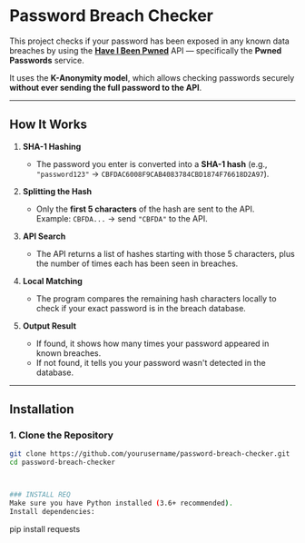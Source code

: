 # Password Breach Checker

This project checks if your password has been exposed in any known data breaches by using the **[Have I Been Pwned](https://haveibeenpwned.com/)** API — specifically the **Pwned Passwords** service.

It uses the **K-Anonymity model**, which allows checking passwords securely **without ever sending the full password to the API**.

---

## How It Works
1. **SHA-1 Hashing**  
   - The password you enter is converted into a **SHA-1 hash** (e.g., `"password123"` → `CBFDAC6008F9CAB4083784CBD1874F76618D2A97`).
   
2. **Splitting the Hash**  
   - Only the **first 5 characters** of the hash are sent to the API.  
     Example: `CBFDA...` → send `"CBFDA"` to the API.

3. **API Search**  
   - The API returns a list of hashes starting with those 5 characters, plus the number of times each has been seen in breaches.

4. **Local Matching**  
   - The program compares the remaining hash characters locally to check if your exact password is in the breach database.

5. **Output Result**  
   - If found, it shows how many times your password appeared in known breaches.
   - If not found, it tells you your password wasn't detected in the database.

---

## Installation

### 1. Clone the Repository
```bash
git clone https://github.com/yourusername/password-breach-checker.git
cd password-breach-checker



### INSTALL REQ
Make sure you have Python installed (3.6+ recommended).
Install dependencies:
```
pip install requests
```
